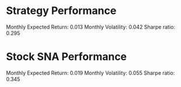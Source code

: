 # Strategy Performance
Monthly Expected Return: 0.013
Monthly Volatility: 0.042
Sharpe ratio: 0.295
# Stock SNA Performance
Monthly Expected Return: 0.019
Monthly Volatility: 0.055
Sharpe ratio: 0.345
